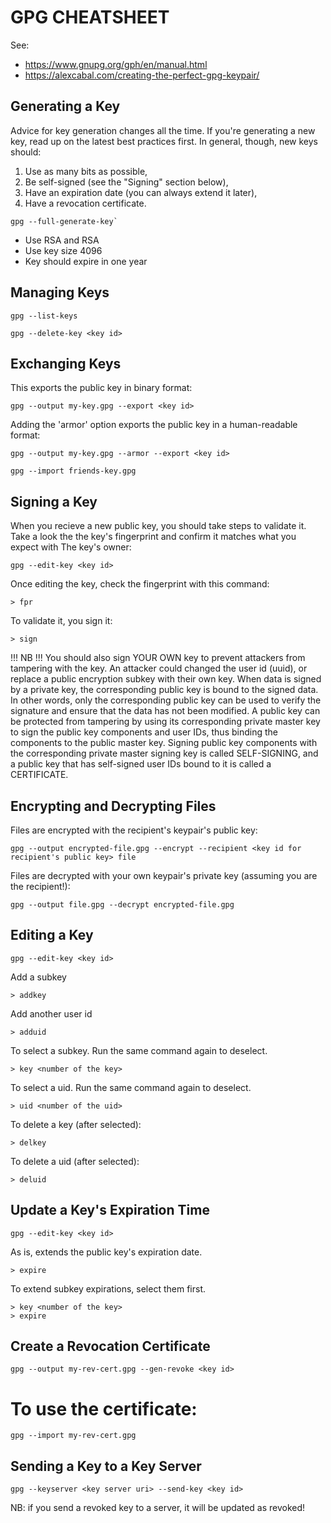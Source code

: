 GPG CHEATSHEET
==============

See: 
* https://www.gnupg.org/gph/en/manual.html
* https://alexcabal.com/creating-the-perfect-gpg-keypair/


Generating a Key
----------------

Advice for key generation changes all the time. If you're generating a new key, read up on 
the latest best practices first. In general, though, new keys should:

1. Use as many bits as possible,
2. Be self-signed (see the "Signing" section below),
3. Have an expiration date (you can always extend it later),
4. Have a revocation certificate.

```
gpg --full-generate-key`
```
* Use RSA and RSA
* Use key size 4096
* Key should expire in one year


Managing Keys
-------------

`gpg --list-keys`

`gpg --delete-key <key id>`


Exchanging Keys
---------------

This exports the public key in binary format:

`gpg --output my-key.gpg --export <key id>`

Adding the 'armor' option exports the public key in a human-readable format:

`gpg --output my-key.gpg --armor --export <key id>`

`gpg --import friends-key.gpg`


Signing a Key
-------------

When you recieve a new public key, you should take steps to validate it.
Take a look the the key's fingerprint and confirm it matches what you expect with
The key's owner:

`gpg --edit-key <key id>`

Once editing the key, check the fingerprint with this command:

`> fpr`

To validate it, you sign it:

`> sign`

!!! NB !!!
You should also sign YOUR OWN key to prevent attackers from tampering with the key. An attacker
could changed the user id (uuid), or replace a public encryption subkey with their own key. When
data is signed by a private key, the corresponding public key is bound to the signed data. In other
words, only the corresponding public key can be used to verify the signature and ensure that the
data has not been modified. A public key can be protected from tampering by using its corresponding
private master key to sign the public key components and user IDs, thus binding the components to
the public master key. Signing public key components with the corresponding private master signing 
key is called SELF-SIGNING, and a public key that has self-signed user IDs bound to it is called
a CERTIFICATE.


Encrypting and Decrypting Files
-------------------------------

Files are encrypted with the recipient's keypair's public key:

`gpg --output encrypted-file.gpg --encrypt --recipient <key id for recipient's public key> file`

Files are decrypted with your own keypair's private key (assuming you are the recipient!):

`gpg --output file.gpg --decrypt encrypted-file.gpg`


Editing a Key
------------

`gpg --edit-key <key id>`

Add a subkey

`> addkey`

Add another user id

`> adduid`

To select a subkey. Run the same command again to deselect.

`> key <number of the key>`

To select a uid. Run the same command again to deselect.

`> uid <number of the uid>`

To delete a key (after selected):

`> delkey`

To delete a uid (after selected):

`> deluid`


Update a Key's Expiration Time
------------------------------

`gpg --edit-key <key id>`

As is, extends the public key's expiration date.

`> expire`

To extend subkey expirations, select them first.

```
> key <number of the key>
> expire
```


Create a Revocation Certificate
-------------------------------

`gpg --output my-rev-cert.gpg --gen-revoke <key id>`

# To use the certificate:

`gpg --import my-rev-cert.gpg`


Sending a Key to a Key Server
-----------------------------

`gpg --keyserver <key server uri> --send-key <key id>`

NB: if you send a revoked key to a server, it will be updated as revoked!

